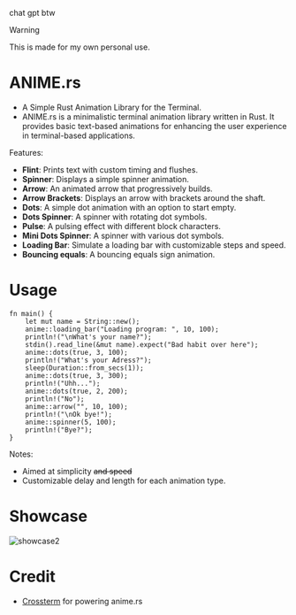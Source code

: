 chat gpt btw
> [!WARNING]
> This is made for my own personal use.
# ANIME.rs
- A Simple Rust Animation Library for the Terminal.
- ANIME.rs is a minimalistic terminal animation library written in Rust. It provides basic text-based animations for enhancing the user experience in terminal-based applications.

Features:
- **Flint**: Prints text with custom timing and flushes.
- **Spinner**: Displays a simple spinner animation.
- **Arrow**: An animated arrow that progressively builds.
- **Arrow Brackets**: Displays an arrow with brackets around the shaft.
- **Dots**: A simple dot animation with an option to start empty.
- **Dots Spinner**: A spinner with rotating dot symbols.
- **Pulse**: A pulsing effect with different block characters.
- **Mini Dots Spinner**: A spinner with various dot symbols.
- **Loading Bar**: Simulate a loading bar with customizable steps and speed.
- **Bouncing equals**: A bouncing equals sign animation.

# Usage
```
fn main() {
    let mut name = String::new();
    anime::loading_bar("Loading program: ", 10, 100);
    println!("\nWhat's your name?");
    stdin().read_line(&mut name).expect("Bad habit over here");
    anime::dots(true, 3, 100);
    println!("What's your Adress?");
    sleep(Duration::from_secs(1));
    anime::dots(true, 3, 300);
    println!("Uhh...");
    anime::dots(true, 2, 200);
    println!("No");
    anime::arrow("", 10, 100);
    println!("\nOk bye!");
    anime::spinner(5, 100);
    println!("Bye?");
}
```
Notes:
- Aimed at simplicity ~~and speed~~
- Customizable delay and length for each animation type.
# Showcase
![showcase2](https://github.com/user-attachments/assets/45d5cf8b-d143-4595-a206-c140982c6673)

# Credit
- [Crossterm](http://github.com/crossterm-rs/crossterm) for powering anime.rs
